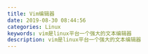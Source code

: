 ```yaml
---
title: Vim编辑器
date: 2019-08-30 08:44:56
categories: Linux
keywords: vim是linux平台一个强大的文本编辑器
description: vim是linux平台一个强大的文本编辑器
---
```


